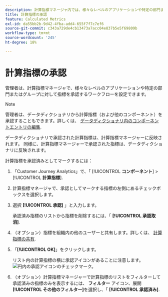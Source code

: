 ```yaml
---
description: 計算指標マネージャ内では、様々なレベルのアプリケーションや特定の部門またはグループに対応した指標の承認を含むワークフローを設定できます。
title: 計算指標の承認
feature: Calculated Metrics
exl-id: da55bb2b-9d42-4fba-add4-655f7f7c7ef6
source-git-commit: c343a729de4cb13473a7acc04e837b5e5f69809b
workflow-type: tm+mt
source-wordcount: '245'
ht-degree: 18%

---
```


# 計算指標の承認

管理者は、計算指標マネージャで、様々なレベルのアプリケーションや特定の部門またはグループに対して指標を承認するワークフローを設定できます。

>[!NOTE]
>
>管理者は、データディクショナリから計算指標（および他のコンポーネント）を承認することもできます。詳しくは、 [データディクショナリ内のコンポーネントエントリの編集](/help/components/data-dictionary/edit-entries-data-dictionary.md).
>
>データディクショナリで承認された計算指標は、計算指標マネージャーに反映されます。 同様に、計算指標マネージャーで承認された指標は、データディクショナリに反映されます。

計算指標を承認済みとしてマークするには：

1. 「Customer Journey Analytics」で、「 [!UICONTROL **コンポーネント**] > [!UICONTROL **計算指標**].

1. 計算指標マネージャで、承認としてマークする指標の左側にあるチェックボックスを選択します。

1. 選択 **[!UICONTROL 承認]** 」と入力します。

   承認済み指標のリストから指標を削除するには、「 **[!UICONTROL 承認取消]**.

1. （オプション）指標を組織内の他のユーザーと共有します。詳しくは、 [計算指標の共有](/help/components/calc-metrics/cm-workflow/cm-sharing.md).

1. 「**[!UICONTROL OK]**」をクリックします。

   リスト内の計算指標の横に承認アイコンがあることに注意します。![円内の承認アイコンのチェックマーク。](https://spectrum.adobe.com/static/icons/workflow_18/Smock_CheckmarkCircle_18_N.svg)

1. （オプション）計算指標マネージャーで計算指標のリストをフィルターして承認済みの指標のみを表示するには、 **フィルター** アイコン、展開 **[!UICONTROL その他のフィルター]**&#x200B;を選択し、「 **[!UICONTROL 承認済み]**.
